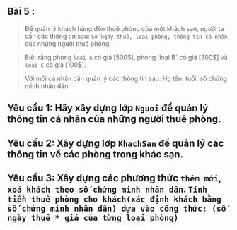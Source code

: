 ## Bài 5 :

>Để quản lý khách hàng đến thuê phòng của một khách sạn, người ta cần các thông tin sau: `Số ngày thuê, loại phòng, thông tin cá nhân` của những người thuê phòng.

>Biết rằng phòng `loại A` có giá [500$], phòng `loại B` có giá [300$] và `loại C` có giá [100$].

>Với mỗi cá nhân cần quản lý các thông tin sau: Họ tên, tuổi, số chứng minh nhân dân.

## Yêu cầu 1: Hãy xây dựng lớp `Nguoi` để quản lý thông tin cá nhân của những người thuê phòng.

## Yêu cầu 2: Xây dựng lớp `KhachSan` để quản lý các thông tin về các phòng trong khác sạn.

## Yêu cầu 3: Xây dựng các phương thức `thêm mới`, `xoá khách theo số chứng minh nhân dân`. `Tính tiền thuê phòng cho khách(xác định khách bằng số chứng minh nhân dân) dựa vào công thức: (số ngày thuê * giá của từng loại phòng)`
